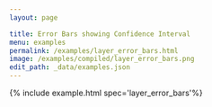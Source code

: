 ```yaml
---
layout: page

title: Error Bars showing Confidence Interval
menu: examples
permalink: /examples/layer_error_bars.html
image: /examples/compiled/layer_error_bars.png
edit_path: _data/examples.json
---
```




{% include example.html spec='layer_error_bars'%}
